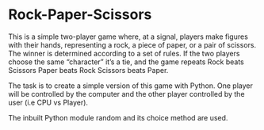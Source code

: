 # Rock-Paper-Scissors

This is a simple two-player game where, at a signal, players make figures with their hands, representing a rock, a piece of paper, or a pair of scissors. The winner is determined according to a set of rules.
If the two players choose the same “character” it’s a tie, and the game repeats
Rock beats Scissors
Paper beats Rock
Scissors beats Paper.

The task is to create a simple version of this game with Python. One player will be controlled by the computer and the other player controlled by the user (i.e CPU vs Player). 

The inbuilt Python module random and its choice method are used.
